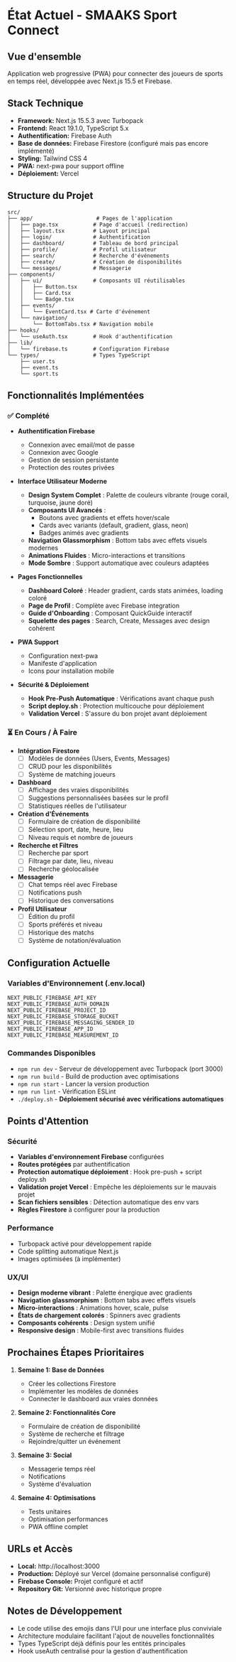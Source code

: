 # État Actuel - SMAAKS Sport Connect

## Vue d'ensemble
Application web progressive (PWA) pour connecter des joueurs de sports en temps réel, développée avec Next.js 15.5 et Firebase.

## Stack Technique
- **Framework:** Next.js 15.5.3 avec Turbopack
- **Frontend:** React 19.1.0, TypeScript 5.x
- **Authentification:** Firebase Auth
- **Base de données:** Firebase Firestore (configuré mais pas encore implémenté)
- **Styling:** Tailwind CSS 4
- **PWA:** next-pwa pour support offline
- **Déploiement:** Vercel

## Structure du Projet
```
src/
├── app/                    # Pages de l'application
│   ├── page.tsx           # Page d'accueil (redirection)
│   ├── layout.tsx         # Layout principal
│   ├── login/             # Authentification
│   ├── dashboard/         # Tableau de bord principal
│   ├── profile/           # Profil utilisateur
│   ├── search/            # Recherche d'événements
│   ├── create/            # Création de disponibilités
│   └── messages/          # Messagerie
├── components/
│   ├── ui/                # Composants UI réutilisables
│   │   ├── Button.tsx
│   │   ├── Card.tsx
│   │   └── Badge.tsx
│   ├── events/
│   │   └── EventCard.tsx # Carte d'événement
│   └── navigation/
│       └── BottomTabs.tsx # Navigation mobile
├── hooks/
│   └── useAuth.tsx        # Hook d'authentification
├── lib/
│   └── firebase.ts        # Configuration Firebase
└── types/                 # Types TypeScript
    ├── user.ts
    ├── event.ts
    └── sport.ts
```

## Fonctionnalités Implémentées

### ✅ Complété
- **Authentification Firebase**
  - Connexion avec email/mot de passe
  - Connexion avec Google
  - Gestion de session persistante
  - Protection des routes privées

- **Interface Utilisateur Moderne**
  - **Design System Complet** : Palette de couleurs vibrante (rouge corail, turquoise, jaune doré)
  - **Composants UI Avancés** :
    - Boutons avec gradients et effets hover/scale
    - Cards avec variants (default, gradient, glass, neon)
    - Badges animés avec gradients
  - **Navigation Glassmorphism** : Bottom tabs avec effets visuels modernes
  - **Animations Fluides** : Micro-interactions et transitions
  - **Mode Sombre** : Support automatique avec couleurs adaptées

- **Pages Fonctionnelles**
  - **Dashboard Coloré** : Header gradient, cards stats animées, loading coloré
  - **Page de Profil** : Complète avec Firebase integration
  - **Guide d'Onboarding** : Composant QuickGuide interactif
  - **Squelette des pages** : Search, Create, Messages avec design cohérent

- **PWA Support**
  - Configuration next-pwa
  - Manifeste d'application
  - Icons pour installation mobile

- **Sécurité & Déploiement**
  - **Hook Pre-Push Automatique** : Vérifications avant chaque push
  - **Script deploy.sh** : Protection multicouche pour déploiement
  - **Validation Vercel** : S'assure du bon projet avant déploiement

### ⏳ En Cours / À Faire

- **Intégration Firestore**
  - [ ] Modèles de données (Users, Events, Messages)
  - [ ] CRUD pour les disponibilités
  - [ ] Système de matching joueurs

- **Dashboard**
  - [ ] Affichage des vraies disponibilités
  - [ ] Suggestions personnalisées basées sur le profil
  - [ ] Statistiques réelles de l'utilisateur

- **Création d'Événements**
  - [ ] Formulaire de création de disponibilité
  - [ ] Sélection sport, date, heure, lieu
  - [ ] Niveau requis et nombre de joueurs

- **Recherche et Filtres**
  - [ ] Recherche par sport
  - [ ] Filtrage par date, lieu, niveau
  - [ ] Recherche géolocalisée

- **Messagerie**
  - [ ] Chat temps réel avec Firebase
  - [ ] Notifications push
  - [ ] Historique des conversations

- **Profil Utilisateur**
  - [ ] Édition du profil
  - [ ] Sports préférés et niveau
  - [ ] Historique des matchs
  - [ ] Système de notation/évaluation

## Configuration Actuelle

### Variables d'Environnement (.env.local)
```
NEXT_PUBLIC_FIREBASE_API_KEY
NEXT_PUBLIC_FIREBASE_AUTH_DOMAIN
NEXT_PUBLIC_FIREBASE_PROJECT_ID
NEXT_PUBLIC_FIREBASE_STORAGE_BUCKET
NEXT_PUBLIC_FIREBASE_MESSAGING_SENDER_ID
NEXT_PUBLIC_FIREBASE_APP_ID
NEXT_PUBLIC_FIREBASE_MEASUREMENT_ID
```

### Commandes Disponibles
- `npm run dev` - Serveur de développement avec Turbopack (port 3000)
- `npm run build` - Build de production avec optimisations
- `npm run start` - Lancer la version production
- `npm run lint` - Vérification ESLint
- `./deploy.sh` - **Déploiement sécurisé avec vérifications automatiques**

## Points d'Attention

### Sécurité
- **Variables d'environnement Firebase** configurées
- **Routes protégées** par authentification
- **Protection automatique déploiement** : Hook pre-push + script deploy.sh
- **Validation projet Vercel** : Empêche les déploiements sur le mauvais projet
- **Scan fichiers sensibles** : Détection automatique des env vars
- **Règles Firestore** à configurer pour la production

### Performance
- Turbopack activé pour développement rapide
- Code splitting automatique Next.js
- Images optimisées (à implémenter)

### UX/UI
- **Design moderne vibrant** : Palette énergique avec gradients
- **Navigation glassmorphism** : Bottom tabs avec effets visuels
- **Micro-interactions** : Animations hover, scale, pulse
- **États de chargement colorés** : Spinners avec gradients
- **Composants cohérents** : Design system unifié
- **Responsive design** : Mobile-first avec transitions fluides

## Prochaines Étapes Prioritaires

1. **Semaine 1: Base de Données**
   - Créer les collections Firestore
   - Implémenter les modèles de données
   - Connecter le dashboard aux vraies données

2. **Semaine 2: Fonctionnalités Core**
   - Formulaire de création de disponibilité
   - Système de recherche et filtrage
   - Rejoindre/quitter un événement

3. **Semaine 3: Social**
   - Messagerie temps réel
   - Notifications
   - Système d'évaluation

4. **Semaine 4: Optimisations**
   - Tests unitaires
   - Optimisation performances
   - PWA offline complet

## URLs et Accès
- **Local:** http://localhost:3000
- **Production:** Déployé sur Vercel (domaine personnalisé configuré)
- **Firebase Console:** Projet configuré et actif
- **Repository Git:** Versionné avec historique propre

## Notes de Développement
- Le code utilise des emojis dans l'UI pour une interface plus conviviale
- Architecture modulaire facilitant l'ajout de nouvelles fonctionnalités
- Types TypeScript déjà définis pour les entités principales
- Hook useAuth centralisé pour la gestion d'authentification